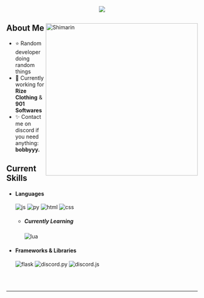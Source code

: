 <p align = center ><img src="https://i.imgur.com/WkgzIZA.png"> </p>

<div>

<img align="right" width="400" alt="Shimarin" src="https://i.imgur.com/nwzdwI6.png"/>

<h2> About Me</h2>

- ⭐ Random developer doing random things
- 🌟 Currently working for **Rize Clothing** & **901 Softwares**
- ✨ Contact me on discord if you need anything: **bobbyyy.**
  
<h2> Current Skills</h2>
  
- <h4> Languages </h4>
  <img src = "https://img.shields.io/badge/JavaScript-323330?style=for-the-badge&logo=javascript&logoColor=F7DF1E" alt = "js" />
  <img src = "https://img.shields.io/badge/Python-%23ED8B00?style=for-the-badge&logo=python&logoColor=white" alt = "py" />
  <img src = "https://img.shields.io/badge/HTML5-E34F26?style=for-the-badge&logo=html5&logoColor=white" alt = "html" />
  <img src = "https://img.shields.io/badge/CSS3-1572B6?style=for-the-badge&logo=css3&logoColor=white" alt = "css" />
  
  - <h5> Currently Learning </h5>
    <img src = "https://img.shields.io/badge/lua-1572B6.svg?style=for-the-badge&logo=lua&logoColor=white" alt = "lua" />
  
- <h4> Frameworks & Libraries </h4>
  <img src = "https://img.shields.io/badge/flask-%2320232a.svg?style=for-the-badge&logo=flask&logoColor=%1261DBFB" alt = "flask" />
  <img src = "https://img.shields.io/badge/discord.py-%2320232a.svg?style=for-the-badge&logo=discord&logoColor=%2361DAFB" alt = "discord.py" />
  <img src = "https://img.shields.io/badge/discord.js-%2320232a.svg?style=for-the-badge&logo=discord&logoColor=%2361DAFB" alt = "discord.js" />

  
  </br></br>
  
<div align="right">
<a href=""></a>
  </div>
  </div>

------
